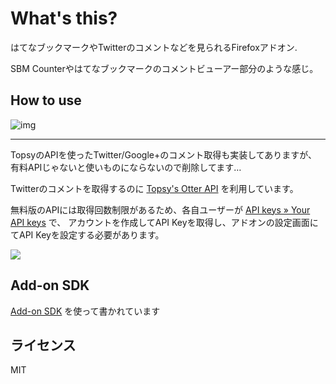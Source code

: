 # What's this?

はてなブックマークやTwitterのコメントなどを見られるFirefoxアドオン.

SBM Counterやはてなブックマークのコメントビューアー部分のような感じ。

## How to use

![img](http://monosnap.com/image/NKZFRN6MStFMPwMk0UIkWKpkelfzPi.png)

---

TopsyのAPIを使ったTwitter/Google+のコメント取得も実装してありますが、有料APIじゃないと使いものにならないので削除してます…

Twitterのコメントを取得するのに [Topsy's Otter API](http://code.google.com/p/otterapi/ "Topsy's Otter API") を利用しています。

無料版のAPIには取得回数制限があるため、各自ユーザーが [API keys » Your API keys](http://manage.topsy.com/app "API keys » Your API keys") で、
アカウントを作成してAPI Keyを取得し、アドオンの設定画面にてAPI Keyを設定する必要があります。

<img src="http://monosnap.com/image/QaNczM6nL8XmqvcjUqg23bxdZ.png">

## Add-on SDK

[Add-on SDK](https://dev.mozilla.jp/addon-sdk-docs/ "Add-on SDK") を使って書かれています

## ライセンス

MIT
